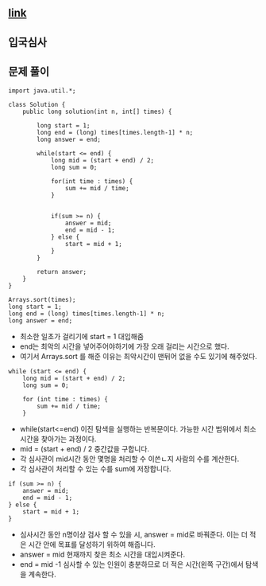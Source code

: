 ## [link](https://school.programmers.co.kr/learn/courses/30/lessons/43238)

## 입국심사

## 문제 풀이
```
import java.util.*;

class Solution {
    public long solution(int n, int[] times) {
       
        long start = 1;
        long end = (long) times[times.length-1] * n;
        long answer = end;
    
        while(start <= end) {
            long mid = (start + end) / 2;
            long sum = 0;
            
            for(int time : times) {
                sum += mid / time;
            }
            
            
            if(sum >= n) {
                answer = mid;
                end = mid - 1;
            } else {
                start = mid + 1;
            }
        }
        
        return answer;
    }
}
```

```
Arrays.sort(times);
long start = 1;
long end = (long) times[times.length-1] * n;
long answer = end;
```

- 최소한 일초가 걸리기에 start = 1 대입해줌
- end는 최악의 시간을 넣어주어야하기에 가장 오래 걸리는 시간으로 했다. 
- 여기서 Arrays.sort 를 해준 이유는 최악시간이 맨뒤어 없을 수도 있기에 해주었다.


```
while (start <= end) {
    long mid = (start + end) / 2;
    long sum = 0;
    
    for (int time : times) {
        sum += mid / time;
    }

```

- while(start<=end) 이진 탐색을 실행하는 반복문이다. 가능한 시간 범위에서 최소 시간을 찾아가는 과정이다.
- mid = (start + end) / 2 중간값을 구합니다. 
- 각 심사관이 mid시간 동안 몇명을 처리할 수 이쓴ㄴ지 사람의 수를 계산한다. 
- 각 심사관이 처리할 수 있는 수를 sum에 저장합니다. 

```
if (sum >= n) {
    answer = mid;
    end = mid - 1;
} else {
    start = mid + 1;
}
```

- 심사시간 동안 n명이상 검사 할 수 있을 시, answer = mid로 바꿔준다. 이는 더 적은 시간 안에 목표를 달성하기 위하여 해줍니다. 
- answer = mid 현재까지 찾은 최소 시간을 대입시켜준다.
- end = mid -1 심사할 수 있는 인원이 충분하므로 더 적은 시간(왼쪽 구간)에서 탐색을 계속한다.